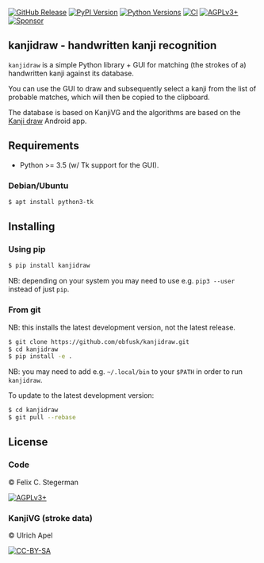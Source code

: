 <!-- {{{1

    File        : README.md
    Maintainer  : Felix C. Stegerman <flx@obfusk.net>
    Date        : 2021-05-10

    Copyright   : Copyright (C) 2021  Felix C. Stegerman
    Version     : v0.1.1
    License     : AGPLv3+

}}}1 -->

[![GitHub Release](https://img.shields.io/github/release/obfusk/kanjidraw.svg?logo=github)](https://github.com/obfusk/kanjidraw/releases)
[![PyPI Version](https://img.shields.io/pypi/v/kanjidraw.svg)](https://pypi.python.org/pypi/kanjidraw)
[![Python Versions](https://img.shields.io/pypi/pyversions/kanjidraw.svg)](https://pypi.python.org/pypi/kanjidraw)
[![CI](https://github.com/obfusk/kanjidraw/workflows/CI/badge.svg)](https://github.com/obfusk/kanjidraw/actions?query=workflow%3ACI)
[![AGPLv3+](https://img.shields.io/badge/license-AGPLv3+-blue.svg)](https://www.gnu.org/licenses/agpl-3.0.html)
[![Sponsor](https://img.shields.io/badge/%E2%99%A5-support-violet.svg)](https://ko-fi.com/obfusk)

## kanjidraw - handwritten kanji recognition

`kanjidraw` is a simple Python library + GUI for matching (the strokes
of a) handwritten kanji against its database.

You can use the GUI to draw and subsequently select a kanji from the
list of probable matches, which will then be copied to the clipboard.

The database is based on KanjiVG and the algorithms are based on the
[Kanji draw](https://github.com/onitake/kanjirecog) Android app.

## Requirements

* Python >= 3.5 (w/ Tk support for the GUI).

### Debian/Ubuntu

```bash
$ apt install python3-tk
```

## Installing

### Using pip

```bash
$ pip install kanjidraw
```

NB: depending on your system you may need to use e.g. `pip3 --user`
instead of just `pip`.

### From git

NB: this installs the latest development version, not the latest
release.

```bash
$ git clone https://github.com/obfusk/kanjidraw.git
$ cd kanjidraw
$ pip install -e .
```

NB: you may need to add e.g. `~/.local/bin` to your `$PATH` in order
to run `kanjidraw`.

To update to the latest development version:

```bash
$ cd kanjidraw
$ git pull --rebase
```

## License

### Code

© Felix C. Stegerman

[![AGPLv3+](https://www.gnu.org/graphics/agplv3-155x51.png)](https://www.gnu.org/licenses/agpl-3.0.html)

### KanjiVG (stroke data)

© Ulrich Apel

[![CC-BY-SA](https://licensebuttons.net/l/by-sa/3.0/88x31.png)](https://github.com/KanjiVG/kanjivg/blob/master/COPYING)

<!-- vim: set tw=70 sw=2 sts=2 et fdm=marker : -->
